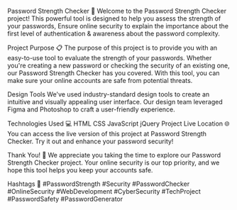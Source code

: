 Password Strength Checker 🔐
Welcome to the Password Strength Checker project! This powerful tool is designed to help you assess the strength of your passwords, Ensure online security to explain the importance about the first level of authentication & awareness about the password complexity.

Project Purpose 📋
The purpose of this project is to provide you with an easy-to-use tool to evaluate the strength of your passwords. Whether you're creating a new password or checking the security of an existing one, our Password Strength Checker has you covered. With this tool, you can make sure your online accounts are safe from potential threats.

Design Tools
We've used industry-standard design tools to create an intuitive and visually appealing user interface. Our design team leveraged Figma and Photoshop to craft a user-friendly experience.

Technologies Used 💻
HTML
CSS
JavaScript
jQuery
Project Live Location 🌐
You can access the live version of this project at Password Strength Checker. Try it out and enhance your password security!

Thank You! 👏
We appreciate you taking the time to explore our Password Strength Checker project. Your online security is our top priority, and we hope this tool helps you keep your accounts safe.

Hashtags 📌
#PasswordStrength #Security #PasswordChecker #OnlineSecurity #WebDevelopment #CyberSecurity #TechProject #PasswordSafety #PasswordGenerator
